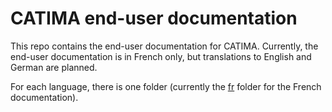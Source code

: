 # CATIMA end-user documentation

This repo contains the end-user documentation for CATIMA. Currently, the end-user documentation is in French only, but translations to English and German are planned.

For each language, there is one folder (currently the [fr](fr) folder for the French documentation).
